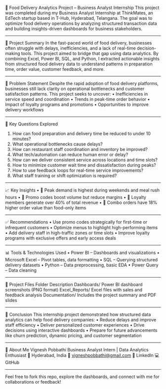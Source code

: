 🍔 Food Delivery Analytics Project – Business Analyst Internship
This project was completed during my Business Analyst Internship at ThinkMates, an EdTech startup based in T-Hub, Hyderabad, Telangana. The goal was to optimize food delivery operations by analyzing structured transaction data and building insights-driven dashboards for business stakeholders.
________________________________________
📌 Project Summary
In the fast-paced world of food delivery, businesses often struggle with delays, inefficiencies, and a lack of real-time decision-making tools. This project aimed to bridge that gap using data analytics.
By combining Excel, Power BI, SQL, and Python, I extracted actionable insights from structured food delivery data to understand patterns in preparation time, order value, customer feedback, and more.
________________________________________
🎯 Problem Statement
Despite the rapid adoption of food delivery platforms, businesses still lack clarity on operational bottlenecks and customer satisfaction patterns. This project seeks to uncover:
•	Inefficiencies in service speed and coordination
•	Trends in peak-time order behavior
•	Impact of loyalty programs and promotions
•	Opportunities to improve delivery workflows
________________________________________
🔑 Key Questions Explored
1.	How can food preparation and delivery time be reduced to under 10 minutes?
2.	What operational bottlenecks cause delays?
3.	How can restaurant staff coordination and inventory be improved?
4.	What tech/automation can reduce human error or delay?
5.	How can we deliver consistent service across locations and time slots?
6.	How to minimize customer wait time and dissatisfaction during peaks?
7.	How to use feedback loops for real-time service improvements?
8.	What staff training or shift optimization is required?
________________________________________
📈 Key Insights
•	🚚 Peak demand is highest during weekends and meal rush hours
•	🎯 Promo codes boost volume but reduce margins
•	💎 Loyalty members generate over 40% of total revenue
•	🥤 Combo orders have 18% higher order value than food-only items
________________________________________
✅ Recommendations
•	Use promo codes strategically for first-time or infrequent customers
•	Optimize menus to highlight high-performing items
•	Add delivery staff in high-traffic zones or time slots
•	Improve loyalty programs with exclusive offers and early access deals
________________________________________
📊 Tools & Technologies Used
•	Power BI – Dashboards and visualizations
•	Microsoft Excel – Pivot tables, data formatting
•	SQL – Querying structured delivery datasets
•	Python – Data preprocessing, basic EDA
•	Power Query – Data cleaning
________________________________________
📂 Project Files
Folder	Description
Dashboards/	Power BI dashboard screenshots (PNG format)
Excel_Reports/	Excel files with sales and feedback analysis
Documentation/	Includes the project summary and PDF slides
________________________________________
🧠 Conclusion
This internship project demonstrated how structured data analytics can help food delivery companies:
•	Reduce delays and improve staff efficiency
•	Deliver personalized customer experiences
•	Drive decisions using interactive dashboards
•	Prepare for future advancements like churn prediction, dynamic pricing, and customer segmentation
________________________________________
👤 About Me
Vignesh Pobbathi
Business Analyst Intern | Data Analytics Enthusiast
📍 Hyderabad, India
📧 vigneshpobbathi@gmail.com
🔗 LinkedIn
💻 GitHub
________________________________________
Feel free to fork this repo, explore the dashboards, and connect with me for collaborations or feedback!


